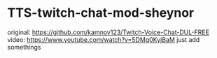 # TTS-twitch-chat-mod-sheynor
original: https://github.com/kamnov123/Twitch-Voice-Chat-DUL-FREE
video: https://www.youtube.com/watch?v=5DMq0KyjBaM
just add somethings


